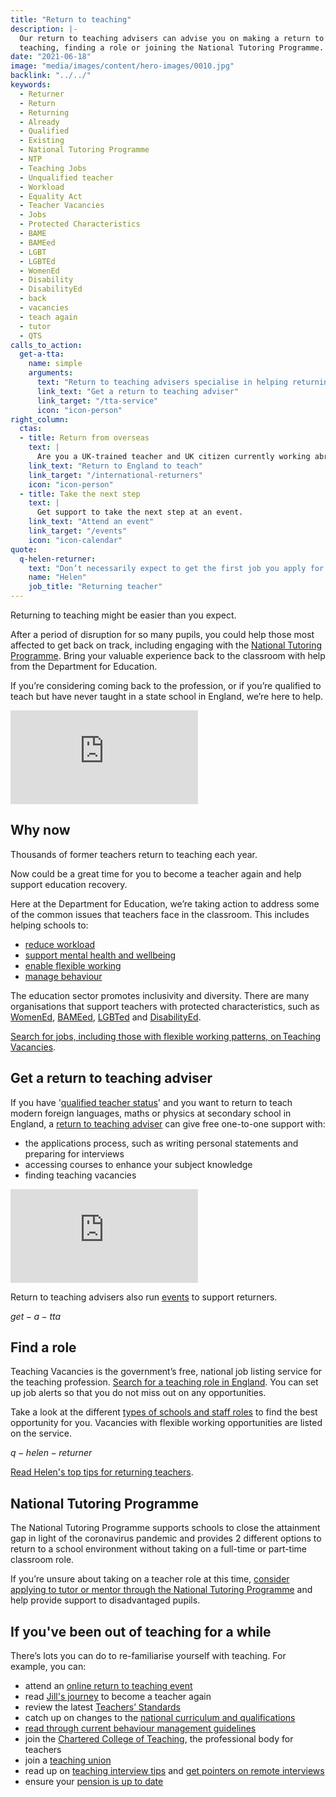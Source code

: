 ```yaml
---
title: "Return to teaching"
description: |-
  Our return to teaching advisers can advise you on making a return to
  teaching, finding a role or joining the National Tutoring Programme.
date: "2021-06-18"
image: "media/images/content/hero-images/0010.jpg"
backlink: "../../"
keywords:
  - Returner
  - Return
  - Returning
  - Already
  - Qualified
  - Existing
  - National Tutoring Programme
  - NTP
  - Teaching Jobs
  - Unqualified teacher
  - Workload
  - Equality Act
  - Teacher Vacancies
  - Jobs
  - Protected Characteristics
  - BAME
  - BAMEed
  - LGBT
  - LGBTEd
  - WomenEd
  - Disability
  - DisabilityEd
  - back
  - vacancies
  - teach again
  - tutor
  - QTS
calls_to_action:
  get-a-tta:
    name: simple
    arguments:
      text: "Return to teaching advisers specialise in helping returning teachers with qualified teacher status (QTS) get back into the classroom."
      link_text: "Get a return to teaching adviser"
      link_target: "/tta-service"
      icon: "icon-person"
right_column:
  ctas:
  - title: Return from overseas
    text: |
      Are you a UK-trained teacher and UK citizen currently working abroad?
    link_text: "Return to England to teach"
    link_target: "/international-returners"
    icon: "icon-person"
  - title: Take the next step
    text: |
      Get support to take the next step at an event.
    link_text: "Attend an event"
    link_target: "/events"
    icon: "icon-calendar"
quote:
  q-helen-returner:
    text: "Don’t necessarily expect to get the first job you apply for and don’t get disheartened if you’re not successful."
    name: "Helen"
    job_title: "Returning teacher"
---
```


Returning to teaching might be easier than you expect.

After a period of disruption for so many pupils, you could help those most affected to get back on track, including engaging with the [National Tutoring Programme](#national-tutoring-programme). Bring your valuable experience back to the classroom with help from the Department for Education.

If you’re considering coming back to the profession, or if you’re qualified to teach but have never taught in a state school in England, we’re here to help.  

<iframe src="https://www.youtube-nocookie.com/embed/_oQ4DTXkGHk" frameborder="0" allow="autoplay; encrypted-media" allowfullscreen></iframe>

## Why now

Thousands of former teachers return to teaching each year.

Now could be a great time for you to become a teacher again and help support education recovery.

Here at the Department for Education, we’re taking action to address some of the common issues that teachers face in the classroom. This includes helping schools to:

* [reduce workload](https://www.gov.uk/guidance/school-workload-reduction-toolkit)
* [support mental health and wellbeing](https://www.gov.uk/guidance/education-staff-wellbeing-charter)
* [enable flexible working](https://www.gov.uk/government/collections/flexible-working-resources-for-teachers-and-schools)
* [manage behaviour](https://www.gov.uk/guidance/behaviour-hubs)

The education sector promotes inclusivity and diversity. There are many organisations that support teachers with protected characteristics, such as [WomenEd](https://www.womened.org/), [BAMEed](https://www.bameednetwork.com/), [LGBTed](https://lgbted.uk/) and [DisabilityEd](https://www.twitter.com/disability_ed).

[Search for jobs, including those with flexible working patterns, on Teaching Vacancies](https://teaching-vacancies.service.gov.uk/).

## Get a return to teaching adviser

If you have '[qualified teacher status](https://www.gov.uk/guidance/qualified-teacher-status-qts)' and you want to return to teach modern foreign languages, maths or physics at secondary school in England, a [return to teaching adviser](https://adviser-getintoteaching.education.gov.uk/) can give free one-to-one support with:

* the applications process, such as writing personal statements and preparing for interviews
* accessing courses to enhance your subject knowledge
* finding teaching vacancies

<iframe src="https://www.youtube-nocookie.com/embed/2NrLm_XId4k" frameborder="0" allow="autoplay; encrypted-media" allowfullscreen></iframe>

Return to teaching advisers also run [events](/event-categories/online-q-as) to support returners.

$get-a-tta$

## Find a role

Teaching Vacancies is the government’s free, national job listing service for the teaching profession. [Search for a teaching role in England](https://teaching-vacancies.service.gov.uk/).
You can set up job alerts so that you do not miss out on any opportunities.

Take a look at the different [types of schools and staff roles](https://www.gov.uk/types-of-school)
to find the best opportunity for you. Vacancies with flexible working opportunities are listed on the service.

$q-helen-returner$

[Read Helen's top tips for returning teachers](/my-story-into-teaching/returners/top-tips-for-returning-teachers).

## National Tutoring Programme

The National Tutoring Programme supports schools to close the attainment gap in light of the coronavirus pandemic and provides 2 different options to return to a school environment without taking on a full-time or part-time classroom role.

If you’re unsure about taking on a teacher role at this time, [consider applying to tutor or mentor through the National Tutoring Programme](https://nationaltutoring.org.uk/) and help provide support to disadvantaged pupils.

## If you've been out of teaching for a while

There’s lots you can do to re-familiarise yourself with teaching. For example, you can:  

* attend an [online return to teaching event](/event-categories/online-q-as)
* read [Jill's journey](/my-story-into-teaching/returners/getting-back-into-the-classroom) to become a teacher again
* review the latest [Teachers’ Standards](https://www.gov.uk/government/publications/teachers-standards)
* catch up on changes to the [national curriculum and qualifications](https://www.gov.uk/topic/schools-colleges-childrens-services/curriculum-qualifications)
* [read through current behaviour management guidelines](https://www.gov.uk/government/publications/behaviour-and-discipline-in-schools)
* join the [Chartered College of Teaching](https://chartered.college/), the
  professional body for teachers
* join a [teaching union](https://www.tes.com/jobs/careers-advice/pay-and-conditions/which-teachers-union)
* read up on [teaching interview tips](https://www.teachertoolkit.co.uk/2019/04/04/job-interviews)
  and [get pointers on remote interviews](https://www.tes.com/news/coronavirus-10-tips-acing-remote-job-interview)
* ensure your [pension is up to date](https://www.teacherspensions.co.uk/members/working-life/life-events/moving-abroad.aspx)
